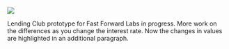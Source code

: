 ![](https://db-feed.s3.amazonaws.com/legacy/Screen_Shot_2016-08-30_at_12_00_39_PM-1472572921847.png)

Lending Club prototype for Fast Forward Labs in progress. More work on the differences as you change the interest rate. Now the changes in values are highlighted in an additional paragraph.
